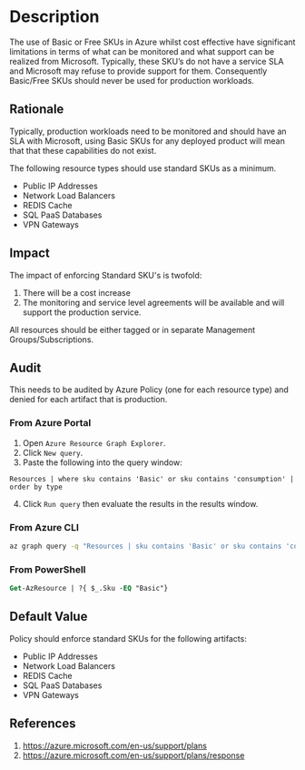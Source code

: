 # Description

The use of Basic or Free SKUs in Azure whilst cost effective have significant limitations in terms of what can be monitored and what support can be realized from Microsoft. Typically, these SKU’s do not have a service SLA and Microsoft may refuse to provide support for them. Consequently Basic/Free SKUs should never be used for production workloads.

## Rationale

Typically, production workloads need to be monitored and should have an SLA with Microsoft, using Basic SKUs for any deployed product will mean that that these capabilities do not exist.

The following resource types should use standard SKUs as a minimum.

- Public IP Addresses
- Network Load Balancers
- REDIS Cache
- SQL PaaS Databases
- VPN Gateways

## Impact

The impact of enforcing Standard SKU's is twofold:

1. There will be a cost increase
2. The monitoring and service level agreements will be available and will support the production service.

All resources should be either tagged or in separate Management Groups/Subscriptions.

## Audit

This needs to be audited by Azure Policy (one for each resource type) and denied for each artifact that is production.

### From Azure Portal

1. Open `Azure Resource Graph Explorer`.
2. Click `New query`.
3. Paste the following into the query window:

```
Resources | where sku contains 'Basic' or sku contains 'consumption' | order by type
```

4. Click `Run query` then evaluate the results in the results window.

### From Azure CLI

```sh
az graph query -q "Resources | sku contains 'Basic' or sku contains 'consumption' | order by type"
```

### From PowerShell

```ps
Get-AzResource | ?{ $_.Sku -EQ "Basic"}
```

## Default Value

Policy should enforce standard SKUs for the following artifacts:

- Public IP Addresses
- Network Load Balancers
- REDIS Cache
- SQL PaaS Databases
- VPN Gateways

## References

1. <https://azure.microsoft.com/en-us/support/plans>
2. <https://azure.microsoft.com/en-us/support/plans/response>
